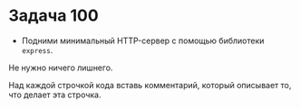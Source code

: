 # Задача 100

* Подними минимальный HTTP-сервер с помощью библиотеки `express`.

Не нужно ничего лишнего.

Над каждой строчкой кода вставь комментарий, который описывает то, что делает эта строчка.
